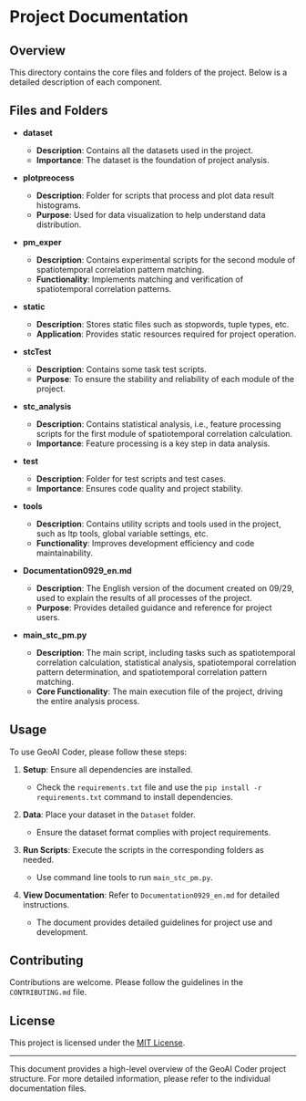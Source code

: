 # Project Documentation

## Overview
This directory contains the core files and folders of the project. Below is a detailed description of each component.

## Files and Folders

- **dataset**
  - **Description**: Contains all the datasets used in the project.
  - **Importance**: The dataset is the foundation of project analysis.

- **plotpreocess**
  - **Description**: Folder for scripts that process and plot data result histograms.
  - **Purpose**: Used for data visualization to help understand data distribution.

- **pm_exper**
  - **Description**: Contains experimental scripts for the second module of spatiotemporal correlation pattern matching.
  - **Functionality**: Implements matching and verification of spatiotemporal correlation patterns.

- **static**
  - **Description**: Stores static files such as stopwords, tuple types, etc.
  - **Application**: Provides static resources required for project operation.

- **stcTest**
  - **Description**: Contains some task test scripts.
  - **Purpose**: To ensure the stability and reliability of each module of the project.

- **stc_analysis**
  - **Description**: Contains statistical analysis, i.e., feature processing scripts for the first module of spatiotemporal correlation calculation.
  - **Importance**: Feature processing is a key step in data analysis.

- **test**
  - **Description**: Folder for test scripts and test cases.
  - **Importance**: Ensures code quality and project stability.

- **tools**
  - **Description**: Contains utility scripts and tools used in the project, such as ltp tools, global variable settings, etc.
  - **Functionality**: Improves development efficiency and code maintainability.

- **Documentation0929_en.md**
  - **Description**: The English version of the document created on 09/29, used to explain the results of all processes of the project.
  - **Purpose**: Provides detailed guidance and reference for project users.

- **main_stc_pm.py**
  - **Description**: The main script, including tasks such as spatiotemporal correlation calculation, statistical analysis, spatiotemporal correlation pattern determination, and spatiotemporal correlation pattern matching.
  - **Core Functionality**: The main execution file of the project, driving the entire analysis process.

## Usage
To use GeoAI Coder, please follow these steps:

1. **Setup**: Ensure all dependencies are installed.
   - Check the `requirements.txt` file and use the `pip install -r requirements.txt` command to install dependencies.

2. **Data**: Place your dataset in the `Dataset` folder.
   - Ensure the dataset format complies with project requirements.

3. **Run Scripts**: Execute the scripts in the corresponding folders as needed.
   - Use command line tools to run `main_stc_pm.py`.

4. **View Documentation**: Refer to `Documentation0929_en.md` for detailed instructions.
   - The document provides detailed guidelines for project use and development.

## Contributing
Contributions are welcome. Please follow the guidelines in the `CONTRIBUTING.md` file.

## License
This project is licensed under the [MIT License](LICENSE).

---

This document provides a high-level overview of the GeoAI Coder project structure. For more detailed information, please refer to the individual documentation files.
